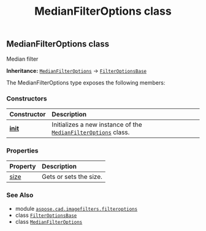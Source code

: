 ﻿---
title: MedianFilterOptions class
second_title: Aspose.CAD for Python via .NET API References
description: 
type: docs
weight: 50
url: /python-net/aspose.cad.imagefilters.filteroptions/medianfilteroptions/
is_root: false
---

## MedianFilterOptions class

Median filter



**Inheritance:** [`MedianFilterOptions`](/cad/python-net/aspose.cad.imagefilters.filteroptions/medianfilteroptions) → 
[`FilterOptionsBase`](/cad/python-net/aspose.cad.imagefilters.filteroptions/filteroptionsbase)



The MedianFilterOptions type exposes the following members:

### Constructors
| Constructor | Description |
| :- | :- |
| [__init__](/cad/python-net/aspose.cad.imagefilters.filteroptions/medianfilteroptions/__init__/#int) | Initializes a new instance of the [`MedianFilterOptions`](/cad/python-net/aspose.cad.imagefilters.filteroptions/medianfilteroptions) class. |


### Properties
| Property | Description |
| :- | :- |
| [size](/cad/python-net/aspose.cad.imagefilters.filteroptions/medianfilteroptions/size) | Gets or sets the size. |



### See Also
* module [`aspose.cad.imagefilters.filteroptions`](..)
* class [`FilterOptionsBase`](/cad/python-net/aspose.cad.imagefilters.filteroptions/filteroptionsbase)
* class [`MedianFilterOptions`](/cad/python-net/aspose.cad.imagefilters.filteroptions/medianfilteroptions)
